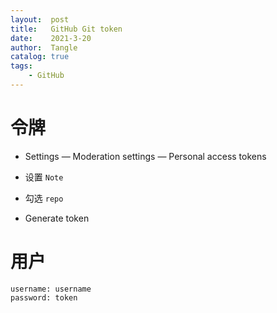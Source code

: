 ```yaml
---
layout:  post
title:   GitHub Git token
date:    2021-3-20
author:  Tangle
catalog: true
tags:
    - GitHub
---
```


# 令牌

- Settings — Moderation settings — Personal access tokens

- 设置 `Note`

- 勾选 `repo`

- Generate token

# 用户

```
username: username
password: token
```
